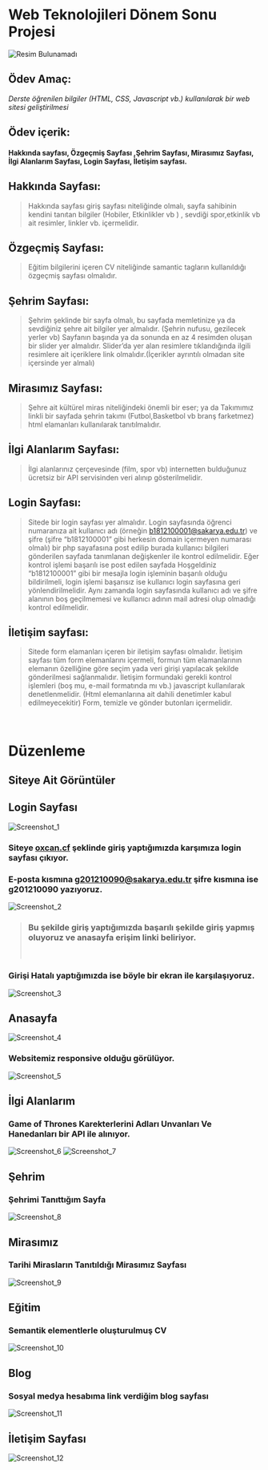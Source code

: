 # Web Teknolojileri Dönem Sonu Projesi 
![Resim Bulunamadı](https://i0.wp.com/www.silocreativo.com/en/wp-content/uploads/2016/10/framework-better-use.png?fit=666%2C370&quality=100&strip=all&ssl=1)

## Ödev Amaç:
*Derste öğrenilen bilgiler (HTML, CSS, Javascript vb.) kullanılarak bir web sitesi geliştirilmesi*

## Ödev içerik: 
#### Hakkında sayfası, Özgeçmiş Sayfası ,Şehrim Sayfası, Mirasımız Sayfası, İlgi Alanlarım Sayfası, Login Sayfası, İletişim sayfası.

## Hakkında Sayfası:
> Hakkında sayfası giriş sayfası niteliğinde olmalı, sayfa sahibinin kendini tanıtan bilgiler (Hobiler, Etkinlikler vb ) , sevdiği spor,etkinlik vb ait resimler, linkler vb. içermelidir.



## Özgeçmiş Sayfası:
>Eğitim bilgilerini içeren CV niteliğinde samantic tagların kullanıldığı özgeçmiş sayfası olmalıdır.


## Şehrim Sayfası:
>Şehrim şeklinde bir sayfa olmalı, bu sayfada memletinize ya da sevdiğiniz şehre ait bilgiler yer almalıdır. (Şehrin nufusu, gezilecek yerler vb) Sayfanın başında ya da sonunda en az 4 resimden oluşan bir slider yer almalıdır. Slider’da yer alan resimlere tıklandığında ilgili resimlere ait içeriklere link olmalıdır.(İçerikler ayrıntılı olmadan site içersinde yer almalı)

## Mirasımız Sayfası:
>Şehre ait kültürel miras niteliğindeki önemli bir eser; ya da Takımımız linkli bir sayfada şehrin takımı (Futbol,Basketbol vb branş farketmez) html elamanları kullanılarak tanıtılmalıdır.



## İlgi Alanlarım Sayfası:
>İlgi alanlarınız çerçevesinde (film, spor vb) internetten bulduğunuz ücretsiz bir API servisinden veri alınıp gösterilmelidir.


## Login Sayfası:
>Sitede bir login sayfası yer almalıdır. Login sayfasında öğrenci numaranıza ait kullanıcı adı (örneğin b1812100001@sakarya.edu.tr) ve şifre (şifre “b1812100001” gibi herkesin domain içermeyen numarası olmalı) bir php sayafasına post edilip burada kullanıcı bilgileri gönderilen sayfada tanımlanan değişkenler ile kontrol edilmelidir. Eğer kontrol işlemi başarılı ise post edilen sayfada Hoşgeldiniz “b1812100001” gibi bir mesajla login işleminin başarılı olduğu bildirilmeli, login işlemi başarısız ise kullanıcı login sayfasına geri yönlendirilmelidir. Aynı zamanda login sayfasında kullanıcı adı ve şifre alanının boş geçilmemesi ve kullanıcı adının mail adresi olup olmadığı kontrol edilmelidir.

## İletişim sayfası:
>Sitede form elamanları içeren bir iletişim sayfası olmalıdır.
İletişim sayfası tüm form elemanlarını içermeli, formun tüm elamanlarının elemanın özelliğine göre seçim yada veri girişi yapılacak şekilde gönderilmesi sağlanmalıdır.
İletişim formundaki gerekli kontrol işlemleri (boş mu, e-mail formatında mı vb.) javascript kullanılarak denetlenmelidir. (Html elemanlarına ait dahili denetimler kabul edilmeyecekitir)
Form, temizle ve gönder butonları içermelidir.
<br>




# Düzenleme
## Siteye Ait Görüntüler
## Login Sayfası
![Screenshot_1](https://user-images.githubusercontent.com/103693735/167319394-e0a77c9e-9dac-47c3-8676-50009210d5c6.png)
### Siteye [oxcan.cf](http://oxcan.cf/) şeklinde giriş yaptığımızda karşımıza login sayfası çıkıyor.
### E-posta kısmına g201210090@sakarya.edu.tr şifre kısmına ise g201210090 yazıyoruz.
![Screenshot_2](https://user-images.githubusercontent.com/103693735/167319555-e7edf5d3-9e86-419e-87de-b1c0f505fcac.png)
> ### Bu şekilde giriş yaptığımızda başarılı şekilde giriş yapmış oluyoruz ve anasayfa erişim linki beliriyor.
> <br>
 ### Girişi Hatalı yaptığımızda ise böyle bir ekran ile karşılaşıyoruz.
![Screenshot_3](https://user-images.githubusercontent.com/103693735/167319642-a58d2fc4-544d-452f-9d86-193f8d238160.png)

## Anasayfa

![Screenshot_4](https://user-images.githubusercontent.com/103693735/167319860-5e520a7a-521f-4494-ae0e-6cb2d19ab90f.png)
### Websitemiz responsive olduğu görülüyor.
![Screenshot_5](https://user-images.githubusercontent.com/103693735/167319865-e4cd2027-029e-4b59-b760-ee761651f7c8.png)

## İlgi Alanlarım 
### Game of Thrones Karekterlerini Adları Unvanları Ve Hanedanları bir API ile alınıyor.
![Screenshot_6](https://user-images.githubusercontent.com/103693735/167320024-2509c303-85dd-446e-b0b7-36fe1f2222b3.png)
![Screenshot_7](https://user-images.githubusercontent.com/103693735/167320025-4fb29ce9-b721-4802-9420-837c31afdc2c.png)

## Şehrim
### Şehrimi Tanıttığım Sayfa
![Screenshot_8](https://user-images.githubusercontent.com/103693735/167320053-bb67927c-ebc0-4c83-abce-5c2df850bb19.png)

## Mirasımız
### Tarihi Mirasların Tanıtıldığı Mirasımız Sayfası
![Screenshot_9](https://user-images.githubusercontent.com/103693735/167511285-0ec1d6f1-2f92-47ab-8372-93bcc0cbfe2e.png)

## Eğitim
### Semantik elementlerle oluşturulmuş CV 
![Screenshot_10](https://user-images.githubusercontent.com/103693735/167511600-4133521d-88b2-4e97-b7b2-ee6a36f75756.png)

## Blog
### Sosyal medya hesabıma link verdiğim blog sayfası 
![Screenshot_11](https://user-images.githubusercontent.com/103693735/167511887-e8c01c4f-8ca3-46ae-9f5c-5072db55dfe3.png)

## İletişim Sayfası
![Screenshot_12](https://user-images.githubusercontent.com/103693735/167511996-3751ded0-4783-41bd-98a1-8947004d4ba4.png)
